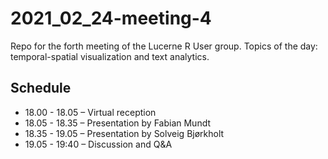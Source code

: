 # 2021_02_24-meeting-4
Repo for the forth meeting of the Lucerne R User group.
Topics of the day: temporal-spatial visualization and text analytics.


## Schedule
- 18.00 - 18.05 – Virtual reception
- 18.05 - 18.35 – Presentation by Fabian Mundt
- 18.35 - 19.05 – Presentation by Solveig Bjørkholt
- 19.05 - 19:40 – Discussion and Q&A
